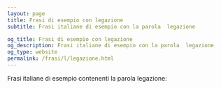 ```yaml
---
layout: page
title: Frasi di esempio con legazione 
subtitle: Frasi italiane di esempio con la parola  legazione

og_title: Frasi di esempio con legazione 
og_description: Frasi italiane di esempio con la parola  legazione
og_type: website
permalink: /frasi/l/legazione.html
---
```


Frasi italiane di esempio contenenti la parola legazione:



